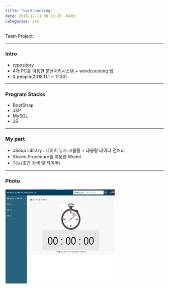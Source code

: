 ```yaml
---
title: "wordcounting"
date: 2018-12-11 08:26:28 -0400
categories: dev
---
```


Team Project:

---

### Intro
- [repository]
- 4개 PC를 이용한 분산처리시스템 + wordcounting 웹
- 4 people(2018.11.1 ~ 11.30)

---
### Program Stacks
- BootStrap
- JSP
- MySQL
- JS

---

### My part
- JSoup Library : 네이버 뉴스 크롤링 + 대용량 데이터 전처리
- Stored Procedure를 이용한 Model
- 기능(조건 검색 및 타이머)

---

### Photo
 <img src="/assets/images/3.JPG" alt="drawing" width="350" height="300"/>



[repository]: https://github.com/blackjayH/wordcounting
